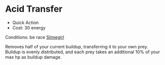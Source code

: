 # Acid Transfer

- Quick Action
- Cost: 30 energy

Conditions: be race [Slimegirl](characters/races.md#slimegirl)

Removes half of your current buildup, transferring it to your own prey. Buildup
is evenly distributed, and each prey takes an additional 10% of your max hp as
buildup damage.
